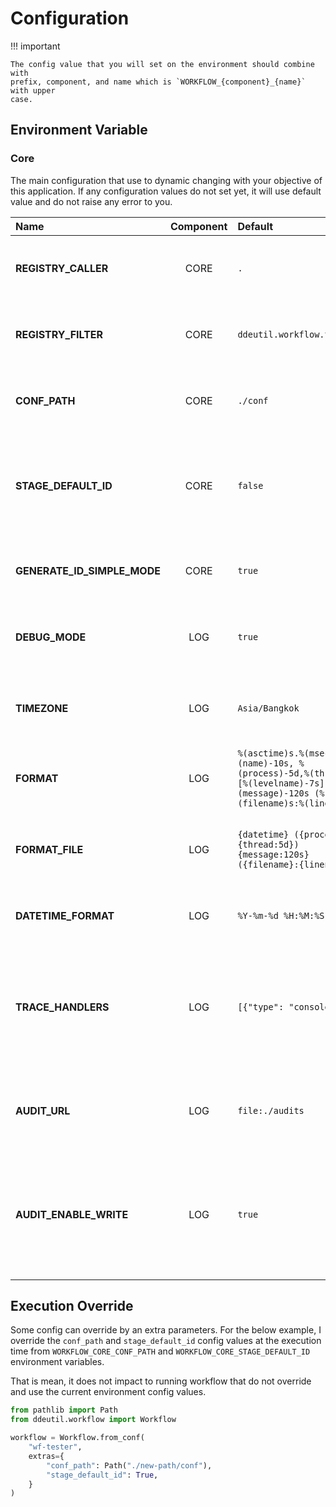 # Configuration

!!! important

    The config value that you will set on the environment should combine with
    prefix, component, and name which is `WORKFLOW_{component}_{name}` with upper
    case.

## Environment Variable

### Core

The main configuration that use to dynamic changing with your objective of this
application. If any configuration values do not set yet, it will use default value
and do not raise any error to you.

| Name                         | Component | Default                                                                                                                         | Description                                                                                      |
|:-----------------------------|:---------:|:--------------------------------------------------------------------------------------------------------------------------------|:-------------------------------------------------------------------------------------------------|
| **REGISTRY_CALLER**          |   CORE    | `.`                                                                                                                             | List of importable string for the call stage.                                                    |
| **REGISTRY_FILTER**          |   CORE    | `ddeutil.workflow.templates`                                                                                                    | List of importable string for the filter template.                                               |
| **CONF_PATH**                |   CORE    | `./conf`                                                                                                                        | The config path that keep all template `.yaml` files.                                            |
| **STAGE_DEFAULT_ID**         |   CORE    | `false`                                                                                                                         | A flag that enable default stage ID that use for catch an execution output.                      |
| **GENERATE_ID_SIMPLE_MODE**  |   CORE    | `true`                                                                                                                          | A flog that enable generating ID with `md5` algorithm.                                           |
| **DEBUG_MODE**               |    LOG    | `true`                                                                                                                          | A flag that enable logging with debug level mode.                                                |
| **TIMEZONE**                 |    LOG    | `Asia/Bangkok`                                                                                                                  | A Timezone string value that will pass to `ZoneInfo` object.                                     |
| **FORMAT**                   |    LOG    | `%(asctime)s.%(msecs)03d (%(name)-10s, %(process)-5d,%(thread)-5d) [%(levelname)-7s] %(message)-120s (%(filename)s:%(lineno)s)` | A trace message console format.                                                                  |
| **FORMAT_FILE**              |    LOG    | `{datetime} ({process:5d}, {thread:5d}) {message:120s} ({filename}:{lineno})`                                                   | A trace message format that use to write to target pointer.                                      |
| **DATETIME_FORMAT**          |    LOG    | `%Y-%m-%d %H:%M:%S`                                                                                                             | A datetime format of the trace log.                                                              |
| **TRACE_HANDLERS**           |    LOG    | `[{"type": "console"}]`                                                                                                         | A pointer URL of trace log that use to emit log message. Now uses optimized handler by default.  |
| **AUDIT_URL**                |    LOG    | `file:./audits`                                                                                                                 | A pointer URL of audit log that use to write audit metrix.                                       |
| **AUDIT_ENABLE_WRITE**       |    LOG    | `true`                                                                                                                          | A flag that enable writing audit log after end execution in the workflow release step.           |

## Execution Override

Some config can override by an extra parameters. For the below example, I override
the `conf_path` and `stage_default_id` config values at the execution time from
`WORKFLOW_CORE_CONF_PATH` and `WORKFLOW_CORE_STAGE_DEFAULT_ID` environment variables.

That is mean, it does not impact to running workflow that do not override and use
the current environment config values.

```python
from pathlib import Path
from ddeutil.workflow import Workflow

workflow = Workflow.from_conf(
    "wf-tester",
    extras={
        "conf_path": Path("./new-path/conf"),
        "stage_default_id": True,
    }
)
```
